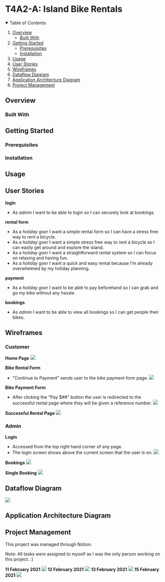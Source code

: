 # T4A2-A: Island Bike Rentals
<!-- TABLE OF CONTENTS -->
<details open="open">
  <summary>Table of Contents</summary>
  <ol>
    <li>
      <a href="#overview">Overview</a>
      <ul>
        <li><a href="#built-with">Built With</a></li>
      </ul>
    </li>
    <li>
      <a href="#getting-started">Getting Started</a>
      <ul>
        <li><a href="#prerequisites">Prerequisites</a></li>
        <li><a href="#installation">Installation</a></li>
      </ul>
    </li>
    <li><a href="#usage">Usage</a></li>
    <li><a href="#user-stories">User Stories</a></li>
    <li><a href="#wireframes">Wireframes</a></li>
    <li><a href="#dataflow-diagram">Dataflow Diagram</a></li>
    <li><a href="#application-architecture-diagram">Application Architecture Diagram</a></li>
    <li><a href="#project-management">Project Management</a></li>
  </ol>
</details>

## Overview
<!-- about the project -->
### Built With
<!-- list any major frameworks that you built your project using (bootstrap...) -->

## Getting Started
<!-- instructions on setting up your project locally -->
### Prerequisites
<!-- list things you need to use the software and how to install them -->
### Installation
<!-- clone repo... -->

## Usage
<!-- useful examples of how a project can be used. Additional screenshots, code examples and demos -->

## User Stories
<!-- organize by feature -->
**login**
- As _admin_ I want to be able to login so I can securely look at bookings.

**rental form**
- As a _holiday goer_ I want a simple rental form so I can have a stress free way to rent a bicycle.
- As a _holiday goer_ I want a simple stress free way to rent a bicycle so I can easily get around and explore the island.
- As a _holiday goer_ I want a straightforward rental system so I can focus on relaxing and having fun.
- As a _holiday goer_ I want a quick and easy rental because I'm already overwhelmed by my holiday planning.

**payment**
- As a _holiday goer_ I want to be able to pay beforehand so I can grab and go my bike without any hassle.

**bookings**
- As _admin_ I want to be able to view all bookings so I can get people their bikes.

<!-- - As an _island local_ I want a fun way to get around the island so I can have a good time. -->
<!-- - As _someone who visits the island often_ I want my details to be stored so I don't have to fill out a form each time. -->

## Wireframes
### Customer 
**Home Page**
![](./docs/wireframes/home.png)

**Bike Rental Form**
- "Continue to Payment" sends user to the bike payment form page.
![](./docs/wireframes/rent.png)

**Bike Payment Form**
- After clicking the "Pay $##" button the user is redirected to the successful rental page where they will be given a reference number.
![](./docs/wireframes/payment.png)

**Successful Rental Page**
![](./docs/wireframes/rent_success.png)

### Admin
**Login**
- Accessed from the top right hand corner of any page. 
- The login screen shows above the current screen that the user is on.
![](./docs/wireframes/login.png)

**Bookings**
![](./docs/wireframes/bookings.png)

**Single Booking**
![](./docs/wireframes/single_booking.png)



## Dataflow Diagram
![](./docs/diagrams/dataflow.png)

## Application Architecture Diagram
<!-- ![])(./docs/diagrams/) -->

## Project Management

This project was managed through Notion. 

Note: All tasks were assigned to myself as I was the only person working on this project. :)

**11 February 2021**
![](./docs/notion/2021-02-11.png)
**12 February 2021**
![](./docs/notion/2021-02-12.png)
**13 February 2021**
![](./docs/notion/2021-02-13.png)
**15 February 2021**
![](./docs/notion/2021-02-15.png)

